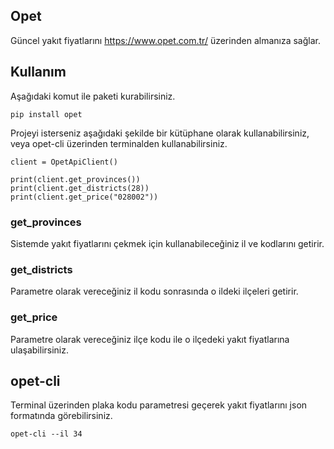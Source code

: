 ## Opet
Güncel yakıt fiyatlarını https://www.opet.com.tr/ üzerinden almanıza sağlar.

## Kullanım
Aşağıdaki komut ile paketi kurabilirsiniz.
```
pip install opet
```

Projeyi isterseniz aşağıdaki şekilde bir kütüphane olarak kullanabilirsiniz, veya opet-cli üzerinden terminalden kullanabilirsiniz.

```
client = OpetApiClient()

print(client.get_provinces())
print(client.get_districts(28))
print(client.get_price("028002"))
```

### get_provinces
Sistemde yakıt fiyatlarını çekmek için kullanabileceğiniz il ve kodlarını getirir.

### get_districts
Parametre olarak vereceğiniz il kodu sonrasında o ildeki ilçeleri getirir.

### get_price
Parametre olarak vereceğiniz ilçe kodu ile o ilçedeki yakıt fiyatlarına ulaşabilirsiniz.

## opet-cli
Terminal üzerinden plaka kodu parametresi geçerek yakıt fiyatlarını json formatında görebilirsiniz.

```
opet-cli --il 34
```